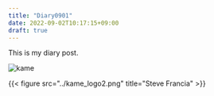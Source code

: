 ```yaml
---
title: "Diary0901"
date: 2022-09-02T10:17:15+09:00
draft: true
---
```


This is my diary post.

![kame](../kame_logo2.png)

{{< figure src="../kame_logo2.png" title="Steve Francia" >}}
